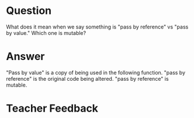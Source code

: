 # Question
What does it mean when we say something is "pass by reference" vs "pass by value." Which one is mutable?

# Answer
"Pass by value" is a copy of being used in the following function. "pass by reference" is the original code being altered. "pass by reference" is mutable.
# Teacher Feedback